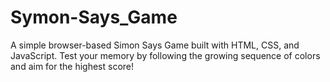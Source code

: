 # Symon-Says_Game
A simple browser-based Simon Says Game built with HTML, CSS, and JavaScript. Test your memory by following the growing sequence of colors and aim for the highest score!
